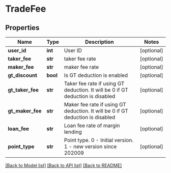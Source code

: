 # TradeFee

## Properties
Name | Type | Description | Notes
------------ | ------------- | ------------- | -------------
**user_id** | **int** | User ID | [optional] 
**taker_fee** | **str** | taker fee rate | [optional] 
**maker_fee** | **str** | maker fee rate | [optional] 
**gt_discount** | **bool** | Is GT deduction is enabled | [optional] 
**gt_taker_fee** | **str** | Taker fee rate if using GT deduction. It will be 0 if GT deduction is disabled | [optional] 
**gt_maker_fee** | **str** | Maker fee rate if using GT deduction. It will be 0 if GT deduction is disabled | [optional] 
**loan_fee** | **str** | Loan fee rate of margin lending | [optional] 
**point_type** | **str** | Point type. 0 - Initial version. 1 - new version since 202009 | [optional] 

[[Back to Model list]](../README.md#documentation-for-models) [[Back to API list]](../README.md#documentation-for-api-endpoints) [[Back to README]](../README.md)



